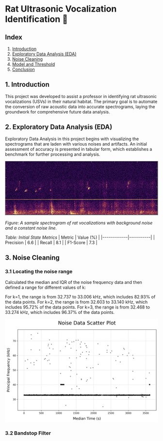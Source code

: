 # Rat Ultrasonic Vocalization Identification 🐀

## Index
1. [Introduction](#1-introduction)
2. [Exploratory Data Analysis (EDA)](#2-exploratory-data-analysis-eda)
3. [Noise Cleaning](#3-noise-cleaning)
4. [Model and Threshold](#4-model-and-threshold)
5. [Conclusion](#5-conclusion)

## 1. Introduction

This project was developed to assist a professor in identifying rat ultrasonic vocalizations (USVs) in their natural habitat. The primary goal is to automate the conversion of raw acoustic data into accurate spectrograms, laying the groundwork for comprehensive future data analysis.

## 2. Exploratory Data Analysis (EDA)

Exploratory Data Analysis in this project begins with visualizing the spectrograms that are laden with various noises and artifacts. An initial assessment of accuracy is presented in tabular form, which establishes a benchmark for further processing and analysis.

![Initial Spectrogram with Noise](plots/raw.png)

*Figure: A sample spectrogram of rat vocalizations with background noise and a constant noise line.*

*Table: Initial State  Metrics*
| Metric      | Value (%) |
|-------------|-----------|
| Precision   | 6.6      |
| Recall      | 8.1     |
| F1-Score    | 7.3     |

## 3. Noise Cleaning

### 3.1 Locating the noise range

Calculated the median and IQR of the noise frequency data and then defined a range for different values of k:

For k=1, the range is from 32.737 to 33.006 kHz, which includes 82.93% of the data points.
For k=2, the range is from 32.603 to 33.140 kHz, which includes 95.72% of the data points.
For k=3, the range is from 32.468 to 33.274 kHz, which includes 96.37% of the data points.


![Initial Spectrogram with Noise](plots/Noise_dist.png)

### 3.2 Bandstop Filter 
